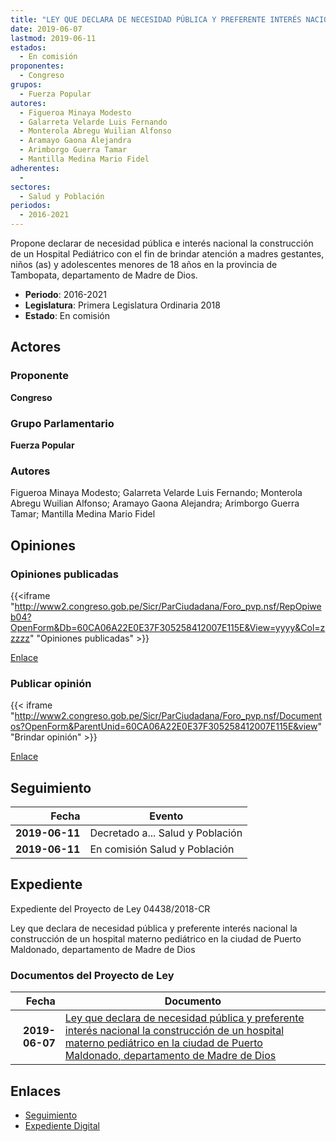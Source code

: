 ```yaml
---
title: "LEY QUE DECLARA DE NECESIDAD PÚBLICA Y PREFERENTE INTERÉS NACIONAL LA CONSTRUCCIÓN DE UN HOSPITAL MATERNO PEDIÁTRICO EN LA CIUDAD DE PUERTO MALDONADO, DEPARTAMENTO DE MADRE DE DIOS"
date: 2019-06-07
lastmod: 2019-06-11
estados: 
  - En comisión
proponentes: 
  - Congreso
grupos: 
  - Fuerza Popular
autores: 
  - Figueroa Minaya Modesto
  - Galarreta Velarde Luis Fernando
  - Monterola Abregu Wuilian Alfonso
  - Aramayo Gaona Alejandra
  - Arimborgo Guerra Tamar
  - Mantilla Medina Mario Fidel
adherentes: 
  - 
sectores: 
  - Salud y Población
periodos: 
  - 2016-2021
---
```


Propone declarar de necesidad pública e interés nacional la construcción de un Hospital Pediátrico con el fin de brindar atención a madres gestantes, niños (as) y adolescentes menores de 18 años en la provincia de Tambopata, departamento de Madre de Dios.

- **Periodo**: 2016-2021
- **Legislatura**: Primera Legislatura Ordinaria 2018
- **Estado**: En comisión

## Actores

### Proponente

**Congreso**

### Grupo Parlamentario

**Fuerza Popular**

### Autores

Figueroa Minaya Modesto; Galarreta Velarde Luis Fernando; Monterola Abregu Wuilian Alfonso; Aramayo Gaona Alejandra; Arimborgo Guerra Tamar; Mantilla Medina Mario Fidel


## Opiniones

### Opiniones publicadas

{{<iframe "http://www2.congreso.gob.pe/Sicr/ParCiudadana/Foro_pvp.nsf/RepOpiweb04?OpenForm&Db=60CA06A22E0E37F305258412007E115E&View=yyyy&Col=zzzzz" "Opiniones publicadas" >}}

[Enlace](http://www2.congreso.gob.pe/Sicr/ParCiudadana/Foro_pvp.nsf/RepOpiweb04?OpenForm&Db=60CA06A22E0E37F305258412007E115E&View=yyyy&Col=zzzzz)
### Publicar opinión

{{< iframe "http://www2.congreso.gob.pe/Sicr/ParCiudadana/Foro_pvp.nsf/Documentos?OpenForm&ParentUnid=60CA06A22E0E37F305258412007E115E&view" "Brindar opinión" >}}

[Enlace](http://www2.congreso.gob.pe/Sicr/ParCiudadana/Foro_pvp.nsf/Documentos?OpenForm&ParentUnid=60CA06A22E0E37F305258412007E115E&view)

## Seguimiento

| Fecha | Evento |
|------:|--------|
| **2019-06-11** | Decretado a... Salud y Población|
| **2019-06-11** | En comisión Salud y Población|


## Expediente

Expediente del Proyecto de Ley 04438/2018-CR

Ley que declara de necesidad pública y preferente interés nacional la construcción de un hospital materno pediátrico en la ciudad de Puerto Maldonado, departamento de Madre de Dios


### Documentos del Proyecto de Ley

| Fecha | Documento |
|------:|--------|
| **2019-06-07** | [Ley que declara de necesidad pública y preferente interés nacional la construcción de un hospital materno pediátrico en la ciudad de Puerto Maldonado, departamento de Madre de Dios](http://www.leyes.congreso.gob.pe/Documentos/2016_2021/Proyectos_de_Ley_y_de_Resoluciones_Legislativas/PL0443820190607..pdf) |

## Enlaces 

- [Seguimiento](http://www2.congreso.gob.pehttp://www2.congreso.gob.pe/Sicr/TraDocEstProc/CLProLey2016.nsf/f7fff46988ca05b1052578e100829cc7/f49c2d8f2b5a49a905258412007cd02c?OpenDocument)
- [Expediente Digital](http://www2.congreso.gob.pehttp://www2.congreso.gob.pe/Sicr/TraDocEstProc/CLProLey2016.nsf/f7fff46988ca05b1052578e100829cc7/f49c2d8f2b5a49a905258412007cd02c?OpenDocument&Click=05257FB7005EB655.eb71d0cf91d8294e05256cdf006b5706/$Body/0.1C6C)
